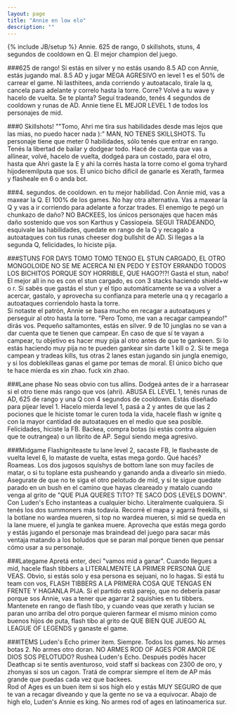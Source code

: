 ```yaml
---
layout: page
title: "Annie en low elo"
description: ""
---
```

{% include JB/setup %}
    <link rel="shortcut icon" href="images/annie.png">
Annie. 625 de rango, 0 skillshots, stuns, 4 segundos de cooldown en Q. El mejor champion del juego.  

###625 de rango!
Si estás en silver y no estás usando 8.5 AD con Annie, estás jugando mal. 8.5 AD y jugar MEGA AGRESIVO en level 1 es el 50% de carrear el game. Ni lasthitees, anda corriendo y autoatacalo, tirale la q, cancela para adelante y correlo hasta la torre. Corre? Volvé a tu wave y hacelo de vuelta. Se te planta? Seguí tradeando, tenés 4 segundos de cooldown y runas de AD. Annie tiene EL MEJOR LEVEL 1 de todos los personajes de mid.  

###0 Skillshots!
""Tomo, Ahri me tira sus habilidades desde mas lejos que las mias, no puedo hacer nada ):" MAN, NO TENES SKILLSHOTS. Tu personaje tiene que meter 0 habilidades, sólo tenés que entrar en rango. Tenés la libertad de bailar y dodgear todo. Hacé de cuenta que vas a allinear, volvé, hacelo de vuelta, dodgeá para un costado, para el otro, hasta que Ahri gaste la E y ahi la corrés hasta la torre como el goma tryhard hijoderemilputa que sos. El unico bicho dificil de ganarle es Xerath, farmea y flasheale en 6 o anda bot.

###4. segundos. de cooldown. en tu mejor habilidad.
Con Annie mid, vas a maxear la Q. El 100% de los games. No hay otra alternativa. Vas a maxear la Q y vas a ir corriendo para adelante a forzar trades. El enemigo te pegó un chunkazo de daño? NO BACKEES, los únicos personajes que hacen más daño sostenido que vos son Karthus y Cassiopeia. SEGUI TRADEANDO, esquivale las habilidades, quedate en rango de la Q y recagalo a autoataques con tus runas cheeser dog bullshit de AD. Si llegas a la segunda Q, felicidades, lo hiciste pija.  


###STUNS FOR DAYS
TOMO TOMO TENGO EL STUN CARGADO, EL OTRO MONGOLOIDE NO SE ME ACERCA NI EN PEDO Y ESTOY ERRANDO TODOS LOS BICHITOS PORQUE SOY HORRIBLE, QUE HAGO?!?! Gastá el stun, nabo! El mejor all in no es con el stun cargado, es con 3 stacks haciendo shield+w o r. Si sabés que gastás el stun y el tipo automáticamente se va a volver a acercar, gastalo, y aprovecha su confianza para meterle una q y recagarlo a autoataques corriendolo hasta la torre.  
Si notaste el patrón, Annie se basa mucho en recagar a autoataques y perseguir al otro hasta la torre. "Pero Tomo, me van a recagar campeando!" dirás vos. Pequeño saltamontes, estás en silver. 9 de 10 junglas no se van a dar cuenta que te tienen que campear. En caso de que sí te vayan a campear, tu objetivo es hacer muy pija al otro antes de que te gankeen. Si lo estás haciendo muy pija no te pueden gankear sin darte 1 kill o 2. Si te mega campean y tradeas kills, tus otras 2 lanes estan jugando sin jungla enemigo, y si los doblekilleas ganas el game por temas de moral. El único bicho que te hace mierda es xin zhao. fuck xin zhao.  

###Lane phase
No seas obvio con tus allins. Dodgeá antes de ir a harrasear si el otro tiene más rango que vos (ahri). ABUSA EL LEVEL 1, tenés runas de AD, 625 de rango y una Q con 4 segundos de cooldown. Estás diseñado para pijear level 1. Hacelo mierda level 1, pasá a 2 y antes de que las 2 pociones que le hiciste tomar le curen toda la vida, hacele flash w ignite q con la mayor cantidad de autoataques en el medio que sea posible. Felicidades, hiciste la FB. Backea, compra botas (si estás contra alguien que te outrangea) o un librito de AP. Seguí siendo mega agresivo.  


###Midgame
Flashigniteaste tu lane level 2, sacaste FB, le flasheaste de vuelta level 6, lo mataste de vuelta, estas mega gordo. Qué hacés? Roameas. Los dos jugosos squishys de bottom lane son muy faciles de matar, o si tu toplane esta pusheando y ganando anda a divearlo sin miedo. Asegurate de que no te siga el otro pelotudo de mid, y si te sigue quedate parado en un bush en el camino que hayas cleareado y matalo cuando venga al grito de "QUE PIJA QUERES TITO? TE SACO DOS LEVELS DOWN".
Con Luden's Echo instanteas a cualquier bicho. Literalmente cualquiera. Si tenés los dos summoners más todavía. Recorré el mapa y agarrá freekills, si la botlane no wardea mueren, si top no wardea mueren, si mid se queda en la lane muere, el jungla te gankea muere. Aprovecha que estás mega gordo y estás jugando el personaje mas braindead del juego para sacar más ventaja matando a los boludos que se paran mal porque tienen que pensar cómo usar a su personaje.  

###Lategame
Apretá enter, decí "vamos mid a ganar". Cuando llegues a mid, hacele flash tibbers a LITERALMENTE LA PRIMER PERSONA QUE VEAS. Obvio, si estás solo y esa persona es sejuani, no lo hagas. Si está tu team con vos, FLASH TIBBERS A LA PRIMERA COSA QUE TENGAS EN FRENTE Y HAGANLA PIJA. Si el partido está parejo, que no debería pasar porque sos Annie, vas a tener que agarrar 2 squishies en tu tibbers. Mantenete en rango de flash tibo, y cuando veas que xerath y lucian se paran uno arriba del otro porque quieren farmear el mismo minion como buenos hijos de puta, flash tibo al grito de QUE BIEN QUE JUEGO AL LEAGUE OF LEGENDS y ganaste el game.  


###ITEMS
Luden's Echo primer item. Siempre. Todos los games. No armes botas 2. No armes otro doran. NO ARMES ROD OF AGES POR AMOR DE DIOS SOS PELOTUDO? Rusheá Luden's Echo. Después podés hacer Deathcap si te sentís aventuroso, void staff si backeas con 2300 de oro, y zhonyas si sos un cagon. Tratá de comprar siempre el item de AP más grande que puedas cada vez que backees.  
Rod of Ages es un buen item si sos high elo y estás MUY SEGURO de que te van a recagar diveando y que la gente no se va a equivocar. Abajo de high elo, Luden's Annie es king. No armes rod of ages en latinoamerica sur.  